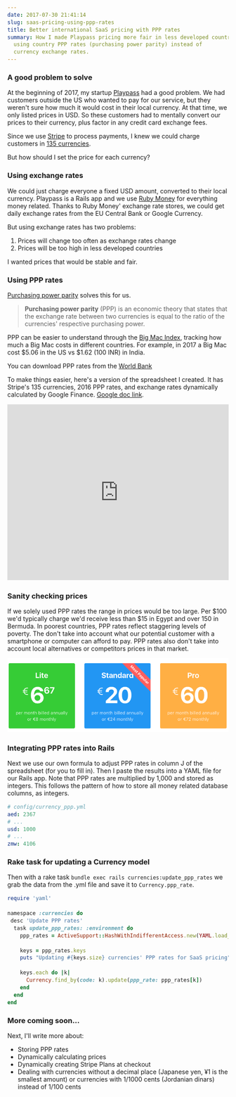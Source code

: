 ```yaml
---
date: 2017-07-30 21:41:14
slug: saas-pricing-using-ppp-rates
title: Better international SaaS pricing with PPP rates
summary: How I made Playpass pricing more fair in less developed countries by
  using country PPP rates (purchasing power parity) instead of
  currency exchange rates.
---
```


### A good problem to solve

At the beginning of 2017, my startup [Playpass](https://playpass.com) had a
good problem. We had customers outside the US who wanted to pay for our service,
but they weren't sure how much it would cost in their local currency. At that
time, we only listed prices in USD. So these customers had to mentally convert
our prices to their currency, plus factor in any credit card exchange fees.

Since we use [Stripe](https://stripe.com) to process payments, I knew we could
charge customers in [135 currencies](https://stripe.com/docs/currencies).

But how should I set the price for each currency?

### Using exchange rates

We could just charge everyone a fixed USD amount, converted to their local
currency. Playpass is a Rails app and we use
[Ruby Money](https://github.com/RubyMoney/money) for everything money related.
Thanks to Ruby Money' exchange rate stores, we could get daily exchange rates
from the EU Central Bank or Google Currency.

But using exchange rates has two problems:

1. Prices will change too often as exchange rates change
2. Prices will be too high in less developed countries

I wanted prices that would be stable and fair.

### Using PPP rates

[Purchasing power parity](https://en.wikipedia.org/wiki/Purchasing_power_parity)
solves this for us.

> **Purchasing power parity** (PPP) is an economic theory that states that the
> exchange rate between two currencies is equal to the ratio of the currencies' respective purchasing power.

PPP can be easier to understand through the
[Big Mac Index](https://en.wikipedia.org/wiki/Big_Mac_Index), tracking how much
a Big Mac costs in different countries. For example, in 2017 a Big Mac cost
$5.06 in the US vs $1.62 (100 INR) in India.

You can download PPP rates from the
[World Bank](http://data.worldbank.org/indicator/PA.NUS.PPP?locations=US-IN)

To make things easier, here's a version of the spreadsheet I created. It has
Stripe's 135 currencies, 2016 PPP rates, and exchange rates dynamically
calculated by Google Finance.
[Google doc link](https://docs.google.com/spreadsheets/d/1hue3cBocKY3Kom2QZy7oHrzm4zKjMIOShy4dIgOMY4A/edit?usp=sharing).

<iframe width='100%' height='400' frameborder='0' src="https://docs.google.com/spreadsheets/d/1hue3cBocKY3Kom2QZy7oHrzm4zKjMIOShy4dIgOMY4A/pubhtml?widget=true&amp;headers=false"></iframe>

### Sanity checking prices

If we solely used PPP rates the range in prices would be too large. Per $100
we'd typically charge we'd receive less than $15 in Egypt and over 150 in
Bermuda. In poorest countries, PPP rates reflect staggering levels of poverty.
The don't take into account what our potential customer with a smartphone or
computer can afford to pay. PPP rates also don't take into account local
alternatives or competitors prices in that market.

![SaaS international prices](/img/posts/saas-intl-prices.png)

### Integrating PPP rates into Rails

Next we use our own formula to adjust PPP rates in column J of the spreadsheet
(for you to fill in). Then I paste the results into a YAML file for our Rails
app. Note that PPP rates are multiplied by 1,000 and stored as integers. This
follows the pattern of how to store all money related database columns, as
integers.

```YAML
# config/currency_ppp.yml
aed: 2367
# ...
usd: 1000
# ...
zmw: 4106
```

### Rake task for updating a Currency model

Then with a rake task `bundle exec rails currencies:update_ppp_rates` we grab
the data from the .yml file and save it to `Currency.ppp_rate`.

```ruby
require 'yaml'

namespace :currencies do
 desc 'Update PPP rates'
  task update_ppp_rates: :environment do
    ppp_rates = ActiveSupport::HashWithIndifferentAccess.new(YAML.load_file('config/currency_ppp.yml'))

    keys = ppp_rates.keys
    puts "Updating #{keys.size} currencies' PPP rates for SaaS pricing"

    keys.each do |k|
      Currency.find_by(code: k).update(ppp_rate: ppp_rates[k])
    end
  end
end
```

### More coming soon...

Next, I'll write more about:

- Storing PPP rates
- Dynamically calculating prices
- Dynamically creating Stripe Plans at checkout
- Dealing with currencies without a decimal place (Japanese yen, ¥1 is the smallest amount) or currencies with 1/1000 cents (Jordanian dinars) instead of 1/100 cents
